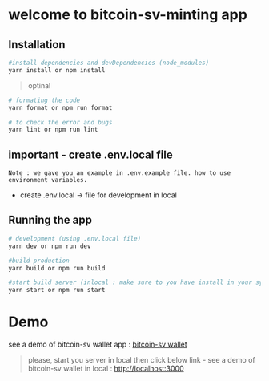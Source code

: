 # welcome to bitcoin-sv-minting app

## Installation

```bash
#install dependencies and devDependencies (node_modules)
yarn install or npm install
```

> optinal

```bash
# formating the code
yarn format or npm run format

# to check the error and bugs
yarn lint or npm run lint
```

## important - create .env.local file

```
Note : we gave you an example in .env.example file. how to use environment variables.
```

- create .env.local -> file for development in local

## Running the app

```bash
# development (using .env.local file)
yarn dev or npm run dev

#build production
yarn build or npm run build

#start build server (inlocal : make sure to you have install in your system : npm install -g serve)
yarn start or npm run start
```

# Demo

see a demo of bitcoin-sv wallet app : [bitcoin-sv wallet](https://bitcoin-sv-minting-app.vercel.app)

> please, start you server in local then click below link -
> see a demo of bitcoin-sv wallet in local : [http://localhost:3000](http://localhost:3000)

